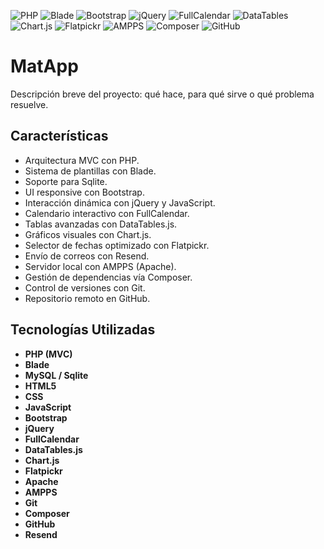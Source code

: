 
![PHP](https://img.shields.io/badge/PHP-7.4%2B-blue.svg)
![Blade](https://img.shields.io/badge/Blade-Template-orange.svg)
![Bootstrap](https://img.shields.io/badge/Bootstrap-5-blueviolet.svg)
![jQuery](https://img.shields.io/badge/jQuery-3.6.0-blue.svg)
![FullCalendar](https://img.shields.io/badge/FullCalendar-5.10.1-green.svg)
![DataTables](https://img.shields.io/badge/DataTables-1.10.25-lightgrey.svg)
![Chart.js](https://img.shields.io/badge/Chart.js-3.5.1-orange.svg)
![Flatpickr](https://img.shields.io/badge/Flatpickr-4.6.9-lightblue.svg)
![AMPPS](https://img.shields.io/badge/AMPPS-3.9-brightgreen.svg)
![Composer](https://img.shields.io/badge/Composer-2.1.9-yellow.svg)
![GitHub](https://img.shields.io/badge/GitHub-Repo-black.svg)
# MatApp

Descripción breve del proyecto: qué hace, para qué sirve o qué problema resuelve.

## Características

- Arquitectura MVC con PHP.
- Sistema de plantillas con Blade.
- Soporte para Sqlite.
- UI responsive con Bootstrap.
- Interacción dinámica con jQuery y JavaScript.
- Calendario interactivo con FullCalendar.
- Tablas avanzadas con DataTables.js.
- Gráficos visuales con Chart.js.
- Selector de fechas optimizado con Flatpickr.
- Envío de correos con Resend.
- Servidor local con AMPPS (Apache).
- Gestión de dependencias vía Composer.
- Control de versiones con Git.
- Repositorio remoto en GitHub.

## Tecnologías Utilizadas

- **PHP (MVC)**
- **Blade**
- **MySQL / Sqlite**
- **HTML5**
- **CSS**
- **JavaScript**
- **Bootstrap**
- **jQuery**
- **FullCalendar**
- **DataTables.js**
- **Chart.js**
- **Flatpickr**
- **Apache**
- **AMPPS**
- **Git**
- **Composer**
- **GitHub**
- **Resend**


